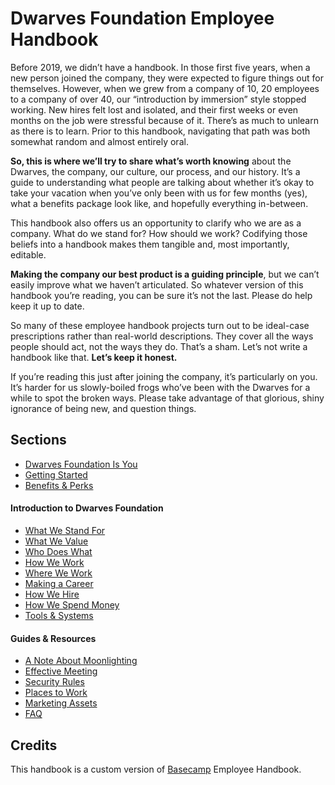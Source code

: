 # Dwarves Foundation Employee Handbook

Before 2019, we didn’t have a handbook. In those first five years, when a new person joined the company, they were expected to figure things out for themselves. However, when we grew from a company of 10, 20 employees to a company of over 40, our “introduction by immersion” style stopped working. New hires felt lost and isolated, and their first weeks or even months on the job were stressful because of it. There’s as much to unlearn as there is to learn. Prior to this handbook, navigating that path was both somewhat random and almost entirely oral. 

**So, this is where we’ll try to share what’s worth knowing** about the Dwarves, the company, our culture, our process, and our history. It’s a guide to understanding what people are talking about whether it’s okay to take your vacation when you’ve only been with us for few months (yes), what a benefits package look like, and hopefully everything in-between.

This handbook also offers us an opportunity to clarify who we are as a company. What do we stand for? How should we work? Codifying those beliefs into a handbook makes them tangible and, most importantly, editable. 

**Making the company our best product is a guiding principle**, but we can’t easily improve what we haven’t articulated. So whatever version of this handbook you’re reading, you can be sure it’s not the last. Please do help keep it up to date.

So many of these employee handbook projects turn out to be ideal-case prescriptions rather than real-world descriptions. They cover all the ways people should act, not the ways they do. That’s a sham. Let’s not write a handbook like that. **Let’s keep it honest.**

If you’re reading this just after joining the company, it’s particularly on you. It’s harder for us slowly-boiled frogs who’ve been with the Dwarves for a while to spot the broken ways. Please take advantage of that glorious, shiny ignorance of being new, and question things.

## Sections
* [Dwarves Foundation Is You](dwarves-foundation-is-you.md)
* [Getting Started](getting-started.md)
* [Benefits & Perks](benefits-and-perks.md)

#### Introduction to Dwarves Foundation
* [What We Stand For](what-we-stand-for.md)
* [What We Value](what-we-value.md)
* [Who Does What](who-does-what.md)
* [How We Work](how-we-work.md)
* [Where We Work](where-we-work.md)
* [Making a Career](making-a-career.md)
* [How We Hire](how-we-hire.md)
* [How We Spend Money](how-we-spend-money.md)
* [Tools & Systems](tools-and-systems.md)

#### Guides & Resources
* [A Note About Moonlighting](moonlighting.md)
* [Effective Meeting](effective-meeting.md)
* [Security Rules](security-rules.md)
* [Places to Work](places-to-work.md)
* [Marketing Assets](marketing-assets.md)
* [FAQ](faq.md)

## Credits

This handbook is a custom version of [Basecamp](https://github.com/basecamp/handbook) Employee Handbook.